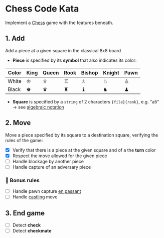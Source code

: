 # Chess Code Kata

Implement a [Chess](https://en.wikipedia.org/wiki/Chess) game with the features beneath.

## 1. Add

Add a piece at a given square in the classical 8x8 board

- **Piece** is specified by its **symbol** that also indicates its color:

| Color | King | Queen | Rook | Bishop | Knight | Pawn |
|-------|------|-------|------|--------|--------|------|
| White | ♔    | ♕     | ♖    | ♗      | ♘      | ♙    |
| Black | ♚    | ♛     | ♜    | ♝      | ♞      | ♟    |

- **Square** is specified by a `string` of 2 characters `{file}{rank}`, e.g. "a5"<br>
  → see [algebraic notation](https://en.wikipedia.org/wiki/Algebraic_notation_(chess))

## 2. Move

Move a piece specified by its square to a destination square, verifying the rules of the game:

- [x] Verify that there is a piece at the given square and of a the **turn** color
- [x] Respect the move allowed for the given piece
- [ ] Handle blockage by another piece
- [ ] Handle capture of an adversary piece

### 🎁 Bonus rules

- [ ] Handle pawn capture [en passant](https://en.wikipedia.org/wiki/En_passant)
- [ ] Handle [castling](https://en.wikipedia.org/wiki/Castling) move

## 3. End game

- [ ] Detect **check**
- [ ] Detect **checkmate**
